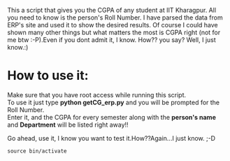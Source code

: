This a script that gives you the CGPA of any student at IIT Kharagpur.
All you need to know is the person's Roll Number.
I have parsed the data from ERP's site and used it to show the desired results. Of course I could have shown many other things but what matters the most is CGPA right (not for me btw :-P).Even if you dont admit it, I know. How?? you say? Well, I just know.:)


<h1>How to use it:</h1>
Make sure that you have root access while running this script.<br>
To use it just type <b>python getCG_erp.py</b> and you will be prompted for the Roll Number. <br>
Enter it, and the CGPA for every semester along with the <b>person's name</b> and <b>Department</b> will be listed right away!!

Go ahead, use it, I know you want to test it.How??Again...I just know. ;-D

```source bin/activate```
